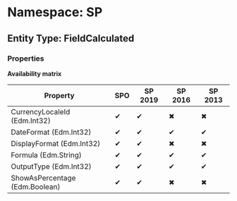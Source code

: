 # Namespace: SP
## Entity Type: FieldCalculated

### Properties

**Availability matrix**

Property | SPO | SP 2019 | SP 2016 | SP 2013
----------|-----|---------|---------|--------
CurrencyLocaleId (Edm.Int32) | ✔ | ✔ | ✖ | ✖
DateFormat (Edm.Int32) | ✔ | ✔ | ✔ | ✔
DisplayFormat (Edm.Int32) | ✔ | ✔ | ✖ | ✖
Formula (Edm.String) | ✔ | ✔ | ✔ | ✔
OutputType (Edm.Int32) | ✔ | ✔ | ✔ | ✔
ShowAsPercentage (Edm.Boolean) | ✔ | ✔ | ✖ | ✖

